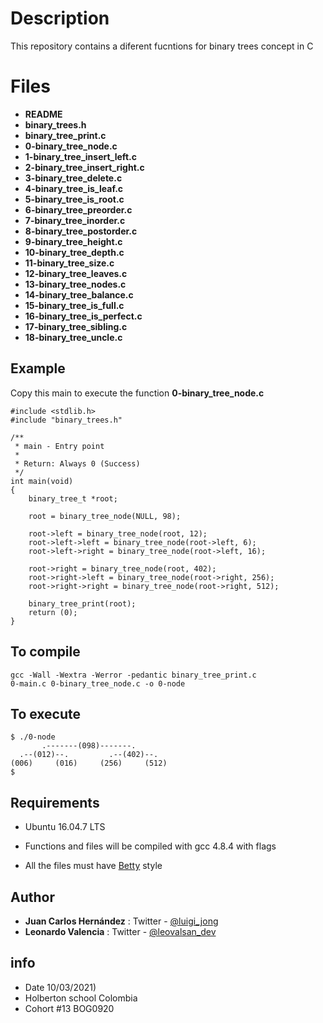 # Description

This repository contains a diferent fucntions for binary trees concept in C
 
# Files 

 - **README** 
 - **binary_trees.h**
 - **binary_tree_print.c**
 - **0-binary_tree_node.c**
 -  **1-binary_tree_insert_left.c**
 - **2-binary_tree_insert_right.c**
 - **3-binary_tree_delete.c**
 - **4-binary_tree_is_leaf.c**
 - **5-binary_tree_is_root.c**
 - **6-binary_tree_preorder.c**
 - **7-binary_tree_inorder.c**
 - **8-binary_tree_postorder.c**
 - **9-binary_tree_height.c**
 - **10-binary_tree_depth.c**
 - **11-binary_tree_size.c**
 - **12-binary_tree_leaves.c**
 - **13-binary_tree_nodes.c**
 - **14-binary_tree_balance.c**
 - **15-binary_tree_is_full.c**
 - **16-binary_tree_is_perfect.c**
 - **17-binary_tree_sibling.c**
 - **18-binary_tree_uncle.c**

## Example

Copy this main to execute the function **0-binary_tree_node.c**

    #include <stdlib.h>
    #include "binary_trees.h"
    
    /**
     * main - Entry point
     *
     * Return: Always 0 (Success)
     */
    int main(void)
    {
        binary_tree_t *root;
    
        root = binary_tree_node(NULL, 98);
    
        root->left = binary_tree_node(root, 12);
        root->left->left = binary_tree_node(root->left, 6);
        root->left->right = binary_tree_node(root->left, 16);
    
        root->right = binary_tree_node(root, 402);
        root->right->left = binary_tree_node(root->right, 256);
        root->right->right = binary_tree_node(root->right, 512);
    
        binary_tree_print(root);
        return (0);
    }

## To compile

```
gcc -Wall -Wextra -Werror -pedantic binary_tree_print.c 
0-main.c 0-binary_tree_node.c -o 0-node
```
## To execute
```
$ ./0-node
       .-------(098)-------.
  .--(012)--.         .--(402)--.
(006)     (016)     (256)     (512)
$
```

## Requirements

-   Ubuntu 16.04.7 LTS
    
-   Functions and files will be compiled with gcc 4.8.4 with flags
    
-   All the files must have  [Betty](https://github.com/holbertonschool/Betty/wiki)  style

## Author
 
 - **Juan Carlos Hernández** : Twitter - [@luigi_jong](https://twitter.com/luigi_jong)
 - **Leonardo Valencia** : Twitter - [@leovalsan_dev](https://twitter.com/leovalsan_dev)

##  info

 - Date 10/03/2021)
 - Holberton school Colombia 
 - Cohort #13 BOG0920

